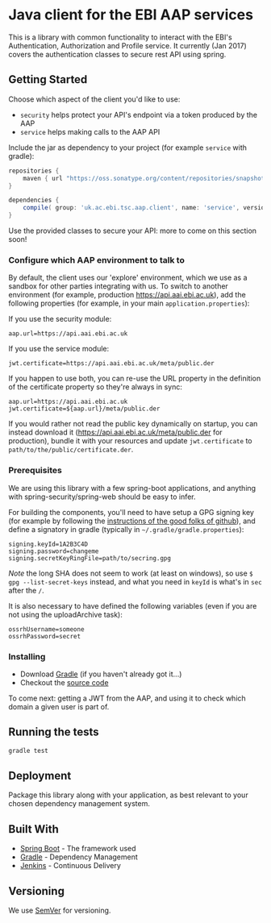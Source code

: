 # Java client for the EBI AAP services

This is a library with common functionality to interact with the EBI's Authentication, Authorization
and Profile service. It currently (Jan 2017) covers the authentication classes to secure rest API
using spring.

## Getting Started

Choose which aspect of the client you'd like to use:
- `security` helps protect your API's endpoint via a token produced by the AAP
- `service` helps making calls to the AAP API


Include the jar as dependency to your project (for example `service` with gradle):

```groovy
repositories {
	maven { url "https://oss.sonatype.org/content/repositories/snapshots" }
}

dependencies {
	compile( group: 'uk.ac.ebi.tsc.aap.client', name: 'service', version: '1.0.6-SNAPSHOT')
}
```

Use the provided classes to secure your API: more to come on this section soon!

### Configure which AAP environment to talk to

By default, the client uses our 'explore' environment, which we use as a sandbox for other parties integrating with us.
To switch to another environment (for example, production https://api.aai.ebi.ac.uk), add the following properties 
(for example, in your main `application.properties`):

If you use the security module:
```properties
aap.url=https://api.aai.ebi.ac.uk
```
If you use the service module:
```properties
jwt.certificate=https://api.aai.ebi.ac.uk/meta/public.der
```

If you happen to use both, you can re-use the URL property in the definition of the certificate property so they're 
always in sync:
```properties
aap.url=https://api.aai.ebi.ac.uk
jwt.certificate=${aap.url}/meta/public.der
```

If you would rather not read the public key dynamically on startup, you can instead download it 
(https://api.aai.ebi.ac.uk/meta/public.der for production), bundle it with your resources and update `jwt.certificate` 
to `path/to/the/public/certificate.der`.

### Prerequisites

We are using this library with a few spring-boot applications, and anything with spring-security/spring-web
should be easy to infer.

For building the components, you'll need to have setup a GPG signing key (for example by following the [instructions of
the good folks of github](https://help.github.com/articles/generating-a-new-gpg-key/#generating-a-gpg-key)), and define
a signatory in gradle (typically in `~/.gradle/gradle.properties`):
```properties
signing.keyId=1A2B3C4D
signing.password=changeme
signing.secretKeyRingFile=path/to/secring.gpg
```
*Note* the long SHA does not seem to work (at least on windows), so use  `$ gpg --list-secret-keys` instead, and what you need in `keyId` is what's in `sec` after the `/`.

It is also necessary to have defined the following variables (even if you are not using the uploadArchive task):
```properties
ossrhUsername=someone
ossrhPassword=secret
```

### Installing

* Download [Gradle](https://gradle.org/gradle-download/) (if you haven't already got it...)
* Checkout the [source code](https://github.com/EMBL-EBI-TSI/aap-client-java.git)

To come next: getting a JWT from the AAP, and using it to check which domain a given user is part of.

## Running the tests

```bash
gradle test
```

## Deployment

Package this library along with your application, as best relevant to your chosen dependency management system.

## Built With

* [Spring Boot](https://projects.spring.io/spring-boot/) - The framework used
* [Gradle](https://gradle.org) - Dependency Management
* [Jenkins](https://jenkins.io/) - Continuous Delivery

## Versioning

We use [SemVer](http://semver.org/) for versioning.

